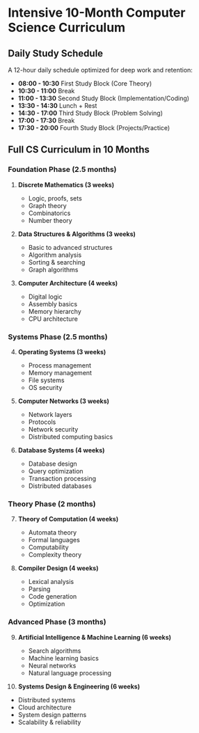 # Intensive 10-Month Computer Science Curriculum

## **Daily Study Schedule**

A 12-hour daily schedule optimized for deep work and retention:

- **08:00 - 10:30** First Study Block (Core Theory)
- **10:30 - 11:00** Break
- **11:00 - 13:30** Second Study Block (Implementation/Coding)
- **13:30 - 14:30** Lunch + Rest
- **14:30 - 17:00** Third Study Block (Problem Solving)
- **17:00 - 17:30** Break
- **17:30 - 20:00** Fourth Study Block (Projects/Practice)

## **Full CS Curriculum in 10 Months**

### **Foundation Phase (2.5 months)**

1. **Discrete Mathematics (3 weeks)**
   - Logic, proofs, sets
   - Graph theory
   - Combinatorics
   - Number theory

2. **Data Structures & Algorithms (3 weeks)**
   - Basic to advanced structures
   - Algorithm analysis
   - Sorting & searching
   - Graph algorithms

3. **Computer Architecture (4 weeks)**
   - Digital logic
   - Assembly basics
   - Memory hierarchy
   - CPU architecture

### **Systems Phase (2.5 months)**

4. **Operating Systems (3 weeks)**
   - Process management
   - Memory management
   - File systems
   - OS security

5. **Computer Networks (3 weeks)**
   - Network layers
   - Protocols
   - Network security
   - Distributed computing basics

6. **Database Systems (4 weeks)**
   - Database design
   - Query optimization
   - Transaction processing
   - Distributed databases

### **Theory Phase (2 months)**

7. **Theory of Computation (4 weeks)**
   - Automata theory
   - Formal languages
   - Computability
   - Complexity theory

8. **Compiler Design (4 weeks)**
   - Lexical analysis
   - Parsing
   - Code generation
   - Optimization

### **Advanced Phase (3 months)**

9. **Artificial Intelligence & Machine Learning (6 weeks)**
   - Search algorithms
   - Machine learning basics
   - Neural networks
   - Natural language processing

10. **Systems Design & Engineering (6 weeks)**
   - Distributed systems
   - Cloud architecture
   - System design patterns
   - Scalability & reliability

